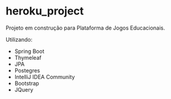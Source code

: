 # heroku_project


Projeto em construção para Plataforma de Jogos Educacionais.

Utilizando: 
 * Spring Boot
 * Thymeleaf
 * JPA
 * Postegres
 * IntelliJ IDEA Community
 * Bootstrap
 * JQuery
